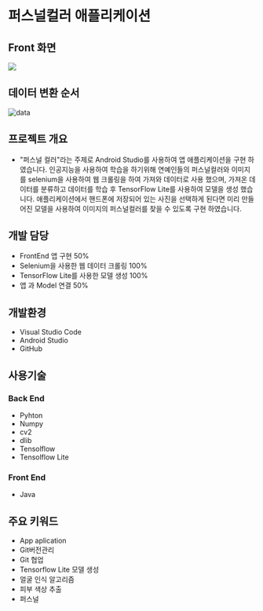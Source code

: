 # 퍼스널컬러 애플리케이션

## Front 화면
<img src="https://user-images.githubusercontent.com/83768386/212531398-2e2b3a2f-9c88-430a-99b0-42d8f07d873c.mp4">

## 데이터 변환 순서
![data](https://user-images.githubusercontent.com/83768386/212599969-fbac599a-d92f-45f1-a931-7dcadc75532a.png)

## 프로젝트 개요
* "퍼스널 컬러"라는 주제로 Android Studio를 사용하여 앱 애플리케이션을 구현 하였습니다.
인공지능을 사용하여 학습을 하기위해 연예인들의 퍼스널컬러와 이미지를 selenium을 사용하여 웹 크롤링을 하여 가져와 데이터로 사용 했으며, 가져온 데이터를 분류하고 데이터를 학습 후
TensorFlow Lite를 사용하여 모델을 생성 했습니다. 애플리케이션에서 핸드폰에 저장되어 있는 사진을 선택하게 된다면 미리 만들어진 모델을 사용하여 이미지의 퍼스널컬러를 찾을 수 있도록
구현 하였습니다.

## 개발 담당
* FrontEnd 앱 구현 50%
* Selenium을 사용한 웹 데이터 크롤링 100%
* TensorFlow Lite를 사용한 모델 생성 100%
* 앱 과 Model 연결 50%

## 개발환경
* Visual Studio Code
* Android Studio
* GitHub

## 사용기술
### Back End
* Pyhton
* Numpy
* cv2
* dlib
* Tensolflow
* Tensolflow Lite

### Front End
* Java

## 주요 키워드 
* App aplication
* Git버전관리
* Git 협업
* Tensorflow Lite 모델 생성
* 얼굴 인식 알고리즘
* 피부 색상 추출
* 퍼스널 
